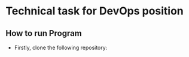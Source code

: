# Technical task for DevOps position
## How to run Program

* Firstly, clone the following repository: 